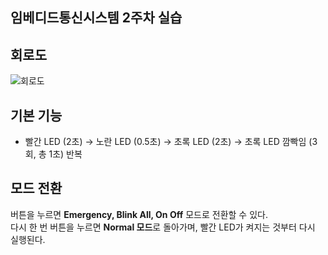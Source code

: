 ## 임베디드통신시스템 2주차 실습

## 회로도

![회로도]([https://example.com/image.png](https://drive.google.com/file/d/1_zvcbA7KlJ9biH1Tbz2mPJ6VNJL2COFz/view?usp=drive_link))

## 기본 기능  
- 빨간 LED (2초) → 노란 LED (0.5초) → 초록 LED (2초) → 초록 LED 깜빡임 (3회, 총 1초) 반복  

## 모드 전환  
버튼을 누르면 **Emergency, Blink All, On Off** 모드로 전환할 수 있다.  
다시 한 번 버튼을 누르면 **Normal 모드**로 돌아가며, 빨간 LED가 켜지는 것부터 다시 실행된다.
